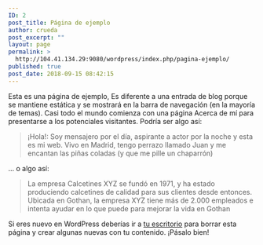 ```yaml
---
ID: 2
post_title: Página de ejemplo
author: crueda
post_excerpt: ""
layout: page
permalink: >
  http://104.41.134.29:9080/wordpress/index.php/pagina-ejemplo/
published: true
post_date: 2018-09-15 08:42:15
---
```

Esta es una página de ejemplo, Es diferente a una entrada de blog porque se mantiene estática y se mostrará en la barra de navegación (en la mayoría de temas). Casi todo el mundo comienza con una página Acerca de mí para presentarse a los potenciales visitantes. Podría ser algo así:
<blockquote>¡Hola!: Soy mensajero por el día, aspirante a actor por la noche y esta es mi web. Vivo en Madrid, tengo perrazo llamado Juan y me encantan las piñas coladas (y que me pille un chaparrón)</blockquote>
… o algo así:
<blockquote>La empresa Calcetines XYZ se fundó en 1971, y ha estado produciendo calcetines de calidad para sus clientes desde entonces. Ubicada en Gothan, la empresa XYZ tiene más de 2.000 empleados e intenta ayudar en lo que puede para mejorar la vida en Gothan</blockquote>
Si eres nuevo en WordPress deberías ir a <a href="http://104.41.134.29:9080/wordpress/wp-admin/">tu escritorio</a> para borrar esta página y crear algunas nuevas con tu contenido. ¡Pásalo bien!